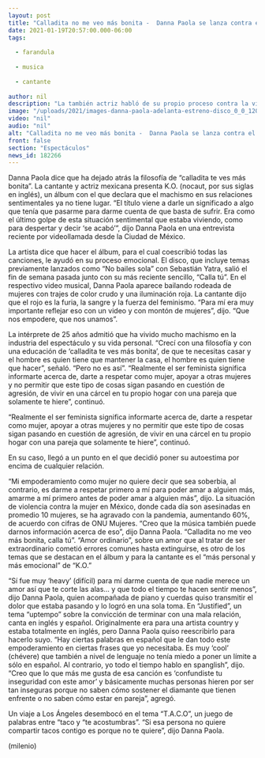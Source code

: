 ```yaml
---
layout: post
title: "Calladita no me veo más bonita -  Danna Paola se lanza contra el machismo en nuevo disco"
date: 2021-01-19T20:57:00.000-06:00
tags:
  
  - farandula
  
  - musica
  
  - cantante
  
author: nil
description: "La también actriz habló de su propio proceso contra la violencia para poder tener relaciones sentimentales sanas. "
image: "/uploads/2021/images-danna-paola-adelanta-estreno-disco_0_0_1200_747.jpg"
video: "nil"
audio: "nil"
alt: "Calladita no me veo más bonita -  Danna Paola se lanza contra el machismo en nuevo disco"
front: false
section: "Espectáculos"
news_id: 182266
---
```


Danna Paola dice que ha dejado atrás la filosofía de “calladita te ves más bonita”. La cantante y actriz mexicana presenta K.O. (nocaut, por sus siglas en inglés), un álbum con el que declara que el machismo en sus relaciones sentimentales ya no tiene lugar. “El título viene a darle un significado a algo que tenía que pasarme para darme cuenta de que basta de sufrir. Era como el último golpe de esta situación sentimental que estaba viviendo, como para despertar y decir ‘se acabó’”, dijo Danna Paola en una entrevista reciente por videollamada desde la Ciudad de México. 

La artista dice que hacer el álbum, para el cual coescribió todas las canciones, le ayudó en su proceso emocional. El disco, que incluye temas previamente lanzados como “No bailes sola” con Sebastián Yatra, salió el fin de semana pasada junto con su más reciente sencillo, “Calla tú”. 
En el respectivo video musical, Danna Paola aparece bailando rodeada de mujeres con trajes de color crudo y una iluminación roja. La cantante dijo que el rojo es la furia, la sangre y la fuerza del feminismo. 
“Para mí era muy importante reflejar eso con un video y con montón de mujeres”, dijo. “Que nos empodere, que nos unamos”. 

La intérprete de 25 años admitió que ha vivido mucho machismo en la industria del espectáculo y su vida personal. 
“Crecí con una filosofía y con una educación de ‘calladita te ves más bonita’, de que te necesitas casar y el hombre es quien tiene que mantener la casa, el hombre es quien tiene que hacer”, señaló. “Pero no es así”. 
“Realmente el ser feminista significa informarte acerca de, darte a respetar como mujer, apoyar a otras mujeres y no permitir que este tipo de cosas sigan pasando en cuestión de agresión, de vivir en una cárcel en tu propio hogar con una pareja que solamente te hiere”, continuó. 

“Realmente el ser feminista significa informarte acerca de, darte a respetar como mujer, apoyar a otras mujeres y no permitir que este tipo de cosas sigan pasando en cuestión de agresión, de vivir en una cárcel en tu propio hogar con una pareja que solamente te hiere”, continuó. 

En su caso, llegó a un punto en el que decidió poner su autoestima por encima de cualquier relación. 

“Mi empoderamiento como mujer no quiere decir que sea soberbia, al contrario, es darme a respetar primero a mí para poder amar a alguien más, amarme a mí primero antes de poder amar a alguien más”, dijo. 
La situación de violencia contra la mujer en México, donde cada día son asesinadas en promedio 10 mujeres, se ha agravado con la pandemia, aumentando 60%, de acuerdo con cifras de ONU Mujeres. 
“Creo que la música también puede darnos información acerca de eso”, dijo Danna Paola. “Calladita no me veo más bonita, calla tú”.
“Amor ordinario”, sobre un amor que al tratar de ser extraordinario cometió errores comunes hasta extinguirse, es otro de los temas que se destacan en el álbum y para la cantante es el “más personal y más emocional” de “K.O.” 

“Sí fue muy ‘heavy’ (difícil) para mí darme cuenta de que nadie merece un amor así que te corte las alas... y que todo el tiempo te hacen sentir menos”, dijo Danna Paola, quien acompañada de piano y cuerdas quiso transmitir el dolor que estaba pasando y lo logró en una sola toma. 
En “Justified”, un tema “uptempo” sobre la convicción de terminar con una mala relación, canta en inglés y español. Originalmente era para una artista country y estaba totalmente en inglés, pero Danna Paola quiso reescribirlo para hacerlo suyo. 
“Hay ciertas palabras en español que le dan todo este empoderamiento en ciertas frases que yo necesitaba. Es muy ‘cool’ (chévere) que también a nivel de lenguaje no tenía miedo a poner un límite a sólo en español. Al contrario, yo todo el tiempo hablo en spanglish”, dijo. 
“Creo que lo que más me gusta de esa canción es ‘confundiste tu inseguridad con este amor’ y básicamente muchas personas hieren por ser tan inseguras porque no saben cómo sostener el diamante que tienen enfrente o no saben cómo estar en pareja”, agregó. 

Un viaje a Los Ángeles desembocó en el tema “T.A.C.O”, un juego de palabras entre “taco y “te acostumbras”. 
“Si esa persona no quiere compartir tacos contigo es porque no te quiere”, dijo Danna Paola. 

(milenio)